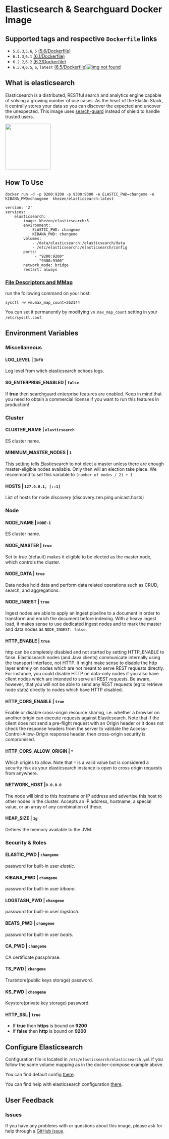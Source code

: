 # Elasticsearch & Searchguard Docker Image

## Supported tags and respective `Dockerfile` links

* `5.6.3`,`5.6`, `5` [(5.6/Dockerfile)](https://github.com/Khezen/docker-elasticsearch/blob/5.6/Dockerfile)
* `6.1.3`,`6.1` [(6.1/Dockerfile)](https://github.com/Khezen/docker-elasticsearch/blob/6.1/Dockerfile)
* `6.2.2`,`6.2` [(6.2/Dockerfile)](https://github.com/Khezen/docker-elasticsearch/blob/6.2/Dockerfile)
* `6.5.4`,`6.5`, `6`, `latest` [(6.5/Dockerfile)](https://github.com/Khezen/docker-elasticsearch/blob/6.5/Dockerfile)[![img not found](https://images.microbadger.com/badges/image/khezen/elasticsearch.svg)](https://hub.docker.com/r/khezen/elasticsearch/)

## What is elasticsearch

Elasticsearch is a distributed, RESTful search and analytics engine capable of solving a growing number of use cases. As the heart of the Elastic Stack, it centrally stores your data so you can discover the expected and uncover the unexpected.
This image uses [search-guard](https://github.com/floragunncom/search-guard) instead of shield to handle trusted users.

[<img src="https://static-www.elastic.co/fr/assets/blt9a26f88bfbd20eb5/icon-elasticsearch-bb.svg?q=802" width="144" height="144">](https://www.elastic.co/fr/products/elasticsearch)

## How To Use

```shell
docker run -d -p 9200:9200 -p 9300:9300 -e ELASTIC_PWD=changeme -e KIBANA_PWD=changeme  khezen/elasticsearch:latest
```

```shell
version: '2'
services:
    elasticsearch:
        image: khezen/elasticsearch:5
        environment:
            ELASTIC_PWD: changeme
            KIBANA_PWD: changeme
        volumes:
            - /data/elasticsearch:/elasticsearch/data
            - /etc/elasticsearch:/elasticsearch/config
        ports:
             - "9200:9200"
             - "9300:9300"
        network_mode: bridge
        restart: always
```

### [File Descriptors and MMap](https://www.elastic.co/guide/en/elasticsearch/guide/current/_file_descriptors_and_mmap.html)

run the following command on your host:

```shell
sysctl -w vm.max_map_count=262144
```

You can set it permanently by modifying `vm.max_map_count` setting in your `/etc/sysctl.conf`.

## Environment Variables

### Miscellaneous

#### LOG_LEVEL | `INFO`

Log level from witch elasticsearch echoes logs.

#### SG_ENTERPRISE_ENABLED | `false`

If **true** then searchguard enterprise features are enabled.
Keep in mind that you need to obtain a commercial license if you want to run this features in production!

### Cluster

#### CLUSTER_NAME | `elasticsearch`

ES cluster name.

#### MINIMUM_MASTER_NODES | `1`

[This setting]((https://www.elastic.co/guide/en/elasticsearch/guide/1.x/_important_configuration_changes.html#_minimum_master_nodes)) tells Elasticsearch to not elect a master unless there are enough master-eligible nodes available. Only then will an election take place.
We recommand to set this variable to `(number of nodes / 2) + 1`

#### HOSTS | `127.0.0.1, [::1]`

List of hosts for node discovery (discovery.zen.ping.unicast.hosts)

### Node

#### NODE_NAME | `NODE-1`

ES cluster name.

#### NODE_MASTER | `true`

Set to true (default) makes it eligible to be elected as the master node, which controls the cluster.

#### NODE_DATA | `true`

Data nodes hold data and perform data related operations such as CRUD, search, and aggregations.

#### NODE_INGEST | `true`

Ingest nodes are able to apply an ingest pipeline to a document in order to transform and enrich the document before indexing. With a heavy ingest load, it makes sense to use dedicated ingest nodes and to mark the master and data nodes as `NODE_INGEST: false`.

#### HTTP_ENABLE | `true`

http can be completely disabled and not started by setting HTTP_ENABLE to false. Elasticsearch nodes (and Java clients) communicate internally using the transport interface, not HTTP. It might make sense to disable the http layer entirely on nodes which are not meant to serve REST requests directly. For instance, you could disable HTTP on data-only nodes if you also have client nodes which are intended to serve all REST requests. Be aware, however, that you will not be able to send any REST requests (eg to retrieve node stats) directly to nodes which have HTTP disabled.

#### HTTP_CORS_ENABLE | `true`

Enable or disable cross-origin resource sharing, i.e. whether a browser on another origin can execute requests against Elasticsearch. Note that if the client does not send a pre-flight request with an Origin header or it does not check the response headers from the server to validate the Access-Control-Allow-Origin response header, then cross-origin security is compromised.

#### HTTP_CORS_ALLOW_ORIGIN | `*`

Which origins to allow. Note that `*` is a valid value but is considered a security risk as your elasticsearch instance is open to cross origin requests from anywhere.

#### NETWORK_HOST |`0.0.0.0`

The node will bind to this hostname or IP address and advertise this host to other nodes in the cluster. Accepts an IP address, hostname, a special value, or an array of any combination of these.

#### HEAP_SIZE | `1g`

Defines the memory available to the JVM.

### Security & Roles

#### ELASTIC_PWD | `changeme`

password for built-in user *elastic*.

#### KIBANA_PWD | `changeme`

password for built-in user *kibana*.

#### LOGSTASH_PWD | `changeme`

password for built-in user *logstash*.

#### BEATS_PWD | `changeme`

password for built-in user *beats*.

#### CA_PWD | `changeme`

CA certificate passphrase.

#### TS_PWD | `changeme`

Truststore(public keys storage) password.

#### KS_PWD | `changeme`

Keystore(private key storage) password.

#### HTTP_SSL | `true`

* If **true** then **https** is bound on **9200**
* If **false** then **http** is bound on **9200**

## Configure Elasticsearch

Configuration file is located in `/etc/elasticsearch/elasticsearch.yml` if you follow the same volume mapping as in the docker-compose example above.

You can find default config [there](https://github.com/Khezen/docker-elasticsearch/blob/master/config/elasticsearch.yml).

You can find help with elasticsearch configuration [there](https://www.elastic.co/guide/en/elasticsearch/reference/current/settings.html).

## User Feedback

### Issues

If you have any problems with or questions about this image, please ask for help through a [GitHub issue](https://github.com/Khezen/docker-elasticsearch/issues).
